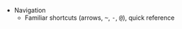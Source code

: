 - Navigation
  - Familiar shortcuts (arrows, <kbd>~</kbd>, <kbd>-</kbd>, <kbd>@</kbd>), quick reference
